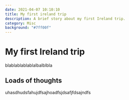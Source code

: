 ```yaml
---
date: 2021-04-07 10:10:10
title: My first ireland trip
description: A brief story about my first Ireland trip.
category: Misc
background: "#7ff00f"
---
```


# My first Ireland trip

blablablablablalbalblbla

## Loads of thoughts

uhasdhudsfahujdfsajhoadfsjdsafjfdsajndfs
